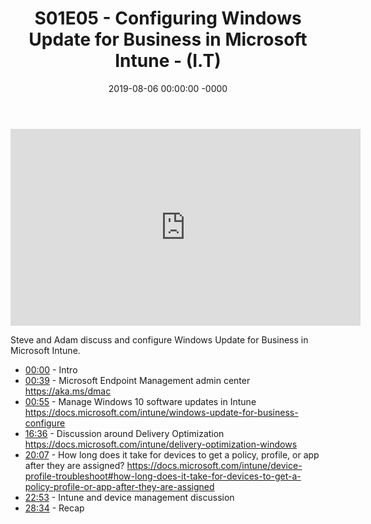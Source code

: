 ﻿---
layout: post
title: "S01E05 - Configuring Windows Update for Business in Microsoft Intune - (I.T)"
date: 2019-08-06 00:00:00 -0000
categories:
---

<iframe loading="lazy" width="560" height="315" src="https://www.youtube.com/embed/YBkPWmujZz0" title="YouTube video player" frameborder="0" allow="accelerometer; autoplay; clipboard-write; encrypted-media; gyroscope; picture-in-picture" allowfullscreen></iframe>

Steve and Adam discuss and configure Windows Update for Business in Microsoft Intune.

* [00:00](https://www.youtube.com/watch?v=YBkPWmujZz0&t=0s) - Intro
* [00:39](https://www.youtube.com/watch?v=YBkPWmujZz0&t=39s) - Microsoft Endpoint Management admin center
https://aka.ms/dmac
* [00:55](https://www.youtube.com/watch?v=YBkPWmujZz0&t=55s) - Manage Windows 10 software updates in Intune
https://docs.microsoft.com/intune/windows-update-for-business-configure
* [16:36](https://www.youtube.com/watch?v=YBkPWmujZz0&t=996s) - Discussion around Delivery Optimization
https://docs.microsoft.com/intune/delivery-optimization-windows
* [20:07](https://www.youtube.com/watch?v=YBkPWmujZz0&t=1207s) - How long does it take for devices to get a policy, profile, or app after they are assigned?
https://docs.microsoft.com/intune/device-profile-troubleshoot#how-long-does-it-take-for-devices-to-get-a-policy-profile-or-app-after-they-are-assigned
* [22:53](https://www.youtube.com/watch?v=YBkPWmujZz0&t=1373s) - Intune and device management discussion
* [28:34](https://www.youtube.com/watch?v=YBkPWmujZz0&t=1714s) - Recap

